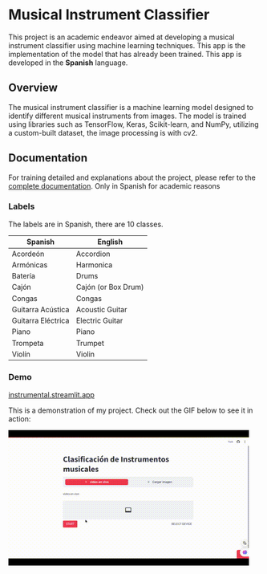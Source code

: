 # Musical Instrument Classifier

This project is an academic endeavor aimed at developing a musical instrument classifier using machine learning techniques. This app is the implementation of the model that has already been trained. This app is developed in the **Spanish** language.


## Overview
 
The musical instrument classifier is a machine learning model designed to identify different musical instruments from images. The model is trained using libraries such as TensorFlow, Keras, Scikit-learn, and NumPy, utilizing a custom-built dataset, the image processing is with cv2.

## Documentation

For training detailed and explanations about the project, please refer to the [complete documentation](https://drive.google.com/file/d/1DzTFqCULeKNm-jVsduC8QfnlXqg_Oqdn/view). Only in Spanish for academic reasons

### Labels

The labels are in Spanish, there are 10 classes.

| Spanish | English |
|----------|----------|
| Acordeón               | Accordion             |
| Armónicas              | Harmonica             |
| Batería                | Drums                 |
| Cajón                  | Cajón (or Box Drum)   |
| Congas                 | Congas                |
| Guitarra Acústica      | Acoustic Guitar       |
| Guitarra Eléctrica     | Electric Guitar       |
| Piano                  | Piano                 |
| Trompeta               | Trumpet               |
| Violín                 | Violin                |


### Demo

[instrumental.streamlit.app](https://instrumental.streamlit.app/)

This is a demonstration of my project. Check out the GIF below to see it in action:

![Basic example of to-do App](./docs/camera-demo.gif)